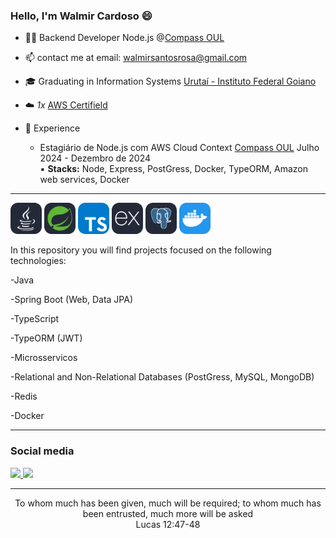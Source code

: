 ### Hello, I'm Walmir Cardoso 😄

- 👨‍💻 Backend Developer Node.js @[Compass OUL](https://compass.uol/pt/home/)
- 📫 contact me at email: walmirsantosrosa@gmail.com
- 🎓 Graduating in Information Systems [Urutaí - Instituto Federal Goiano](https://www.ifgoiano.edu.br/home/index.php/urutai.html)
- ☁️ *1x* [AWS Certifield](https://www.credly.com/badges/b2d9063f-2ba8-4f92-b163-f8605e00b611/public_url)

- 💼 Experience
  -  Estagiário de Node.js com AWS Cloud Context [Compass OUL](https://compass.uol/pt/home/) Julho 2024 - Dezembro de 2024 \
      ▪ **Stacks:** Node, Express, PostGress, Docker, TypeORM, Amazon web services, Docker
-----   
<img src="https://github.com/tandpfun/skill-icons/blob/main/icons/Java-Dark.svg" width="50px"> <img src="https://github.com/tandpfun/skill-icons/blob/main/icons/Spring-Dark.svg" width="50px">  <img src="https://github.com/tandpfun/skill-icons/blob/main/icons/TypeScript.svg" width="50px"> <img src="https://github.com/tandpfun/skill-icons/blob/main/icons/ExpressJS-Dark.svg" width="50px">  <img src="https://github.com/tandpfun/skill-icons/blob/main/icons/PostgreSQL-Dark.svg" width="50px">
 <img src="https://github.com/tandpfun/skill-icons/blob/main/icons/Docker.svg" width="50px">
&nbsp;&nbsp;&nbsp; 


In this repository you will find projects focused on the following technologies:

-Java

-Spring Boot (Web, Data JPA)

-TypeScript

-TypeORM (JWT)

-Microsservicos

-Relational and Non-Relational Databases (PostGress, MySQL, MongoDB)

-Redis

-Docker

---

### Social media
<div> 
<a href="https://www.linkedin.com/in/walmir-cardoso-dos-santos-93a1a8236/" target="_blank"><img src="https://img.shields.io/badge/LinkedIn-0077B5?style=for-the-badge&logo=linkedin&logoColor=white">
</a>
<a href = "https://www.instagram.com/walmir_sntos/"> <img src="https://img.shields.io/badge/Instagram-E4405F?style=for-the-badge&logo=instagram&logoColor=white" target="_blank"></a>

---

<p align="center">
To whom much has been given, much will be required; to whom much has been entrusted, much more will be asked<br>
 Lucas 12:47-48
</p>
